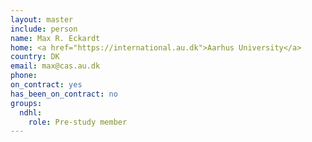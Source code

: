 ```yaml
---
layout: master
include: person
name: Max R. Eckardt
home: <a href="https://international.au.dk">Aarhus University</a>
country: DK
email: max@cas.au.dk
phone:
on_contract: yes
has_been_on_contract: no
groups:
  ndhl:
    role: Pre-study member
---
```

